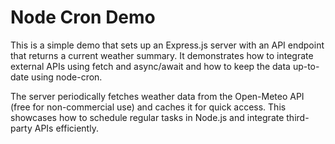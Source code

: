 # Node Cron Demo

This is a simple demo that sets up an Express.js server with an API endpoint that returns a current weather summary. It demonstrates how to integrate external APIs using fetch and async/await and how to keep the data up-to-date using node-cron.

The server periodically fetches weather data from the Open-Meteo API (free for non-commercial use) and caches it for quick access. This showcases how to schedule regular tasks in Node.js and integrate third-party APIs efficiently.
